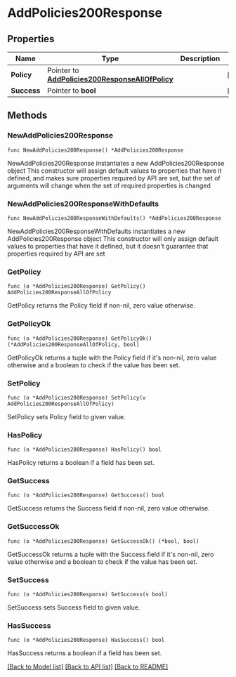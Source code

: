 # AddPolicies200Response

## Properties

Name | Type | Description | Notes
------------ | ------------- | ------------- | -------------
**Policy** | Pointer to [**AddPolicies200ResponseAllOfPolicy**](AddPolicies200ResponseAllOfPolicy.md) |  | [optional] 
**Success** | Pointer to **bool** |  | [optional] 

## Methods

### NewAddPolicies200Response

`func NewAddPolicies200Response() *AddPolicies200Response`

NewAddPolicies200Response instantiates a new AddPolicies200Response object
This constructor will assign default values to properties that have it defined,
and makes sure properties required by API are set, but the set of arguments
will change when the set of required properties is changed

### NewAddPolicies200ResponseWithDefaults

`func NewAddPolicies200ResponseWithDefaults() *AddPolicies200Response`

NewAddPolicies200ResponseWithDefaults instantiates a new AddPolicies200Response object
This constructor will only assign default values to properties that have it defined,
but it doesn't guarantee that properties required by API are set

### GetPolicy

`func (o *AddPolicies200Response) GetPolicy() AddPolicies200ResponseAllOfPolicy`

GetPolicy returns the Policy field if non-nil, zero value otherwise.

### GetPolicyOk

`func (o *AddPolicies200Response) GetPolicyOk() (*AddPolicies200ResponseAllOfPolicy, bool)`

GetPolicyOk returns a tuple with the Policy field if it's non-nil, zero value otherwise
and a boolean to check if the value has been set.

### SetPolicy

`func (o *AddPolicies200Response) SetPolicy(v AddPolicies200ResponseAllOfPolicy)`

SetPolicy sets Policy field to given value.

### HasPolicy

`func (o *AddPolicies200Response) HasPolicy() bool`

HasPolicy returns a boolean if a field has been set.

### GetSuccess

`func (o *AddPolicies200Response) GetSuccess() bool`

GetSuccess returns the Success field if non-nil, zero value otherwise.

### GetSuccessOk

`func (o *AddPolicies200Response) GetSuccessOk() (*bool, bool)`

GetSuccessOk returns a tuple with the Success field if it's non-nil, zero value otherwise
and a boolean to check if the value has been set.

### SetSuccess

`func (o *AddPolicies200Response) SetSuccess(v bool)`

SetSuccess sets Success field to given value.

### HasSuccess

`func (o *AddPolicies200Response) HasSuccess() bool`

HasSuccess returns a boolean if a field has been set.


[[Back to Model list]](../README.md#documentation-for-models) [[Back to API list]](../README.md#documentation-for-api-endpoints) [[Back to README]](../README.md)


